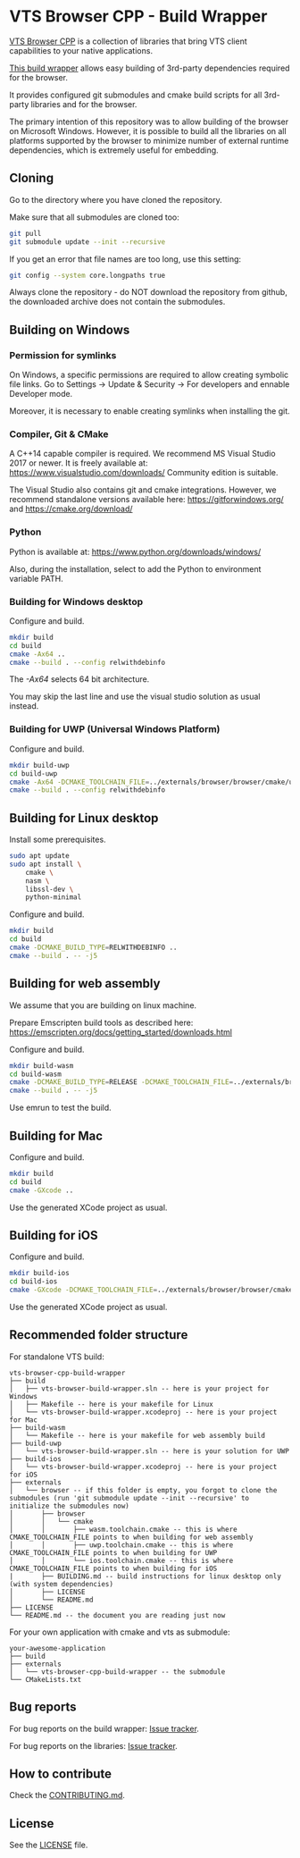 # VTS Browser CPP - Build Wrapper

[VTS Browser CPP](https://github.com/melowntech/vts-browser-cpp) is a collection of libraries that bring VTS client capabilities to your native applications.

[This build wrapper](https://github.com/melowntech/vts-browser-cpp-build-wrapper) allows easy building of 3rd-party dependencies required for the browser.

It provides configured git submodules and cmake build scripts for all 3rd-party libraries and for the browser.

The primary intention of this repository was to allow building of the browser on Microsoft Windows.
However, it is possible to build all the libraries on all platforms supported by the browser to minimize number of external runtime dependencies, which is extremely useful for embedding.

## Cloning

Go to the directory where you have cloned the repository.

Make sure that all submodules are cloned too:
```bash
git pull
git submodule update --init --recursive
```

If you get an error that file names are too long, use this setting:
```bash
git config --system core.longpaths true
```

Always clone the repository - do NOT download the repository from github, the downloaded archive does not contain the submodules.

## Building on Windows

### Permission for symlinks

On Windows, a specific permissions are required to allow creating symbolic file links.
Go to Settings -> Update & Security -> For developers and ennable Developer mode.

Moreover, it is necessary to enable creating symlinks when installing the git.

### Compiler, Git & CMake

A C++14 capable compiler is required.
We recommend MS Visual Studio 2017 or newer.
It is freely available at: https://www.visualstudio.com/downloads/
Community edition is suitable.

The Visual Studio also contains git and cmake integrations.
However, we recommend standalone versions available here:
https://gitforwindows.org/ and https://cmake.org/download/

### Python

Python is available at: https://www.python.org/downloads/windows/

Also, during the installation, select to add the Python to environment variable PATH.

### Building for Windows desktop

Configure and build.
```bash
mkdir build
cd build
cmake -Ax64 ..
cmake --build . --config relwithdebinfo
```

The _-Ax64_ selects 64 bit architecture.

You may skip the last line and use the visual studio solution as usual instead.

### Building for UWP (Universal Windows Platform)

Configure and build.
```bash
mkdir build-uwp
cd build-uwp
cmake -Ax64 -DCMAKE_TOOLCHAIN_FILE=../externals/browser/browser/cmake/uwp.toolchain.cmake ..
cmake --build . --config relwithdebinfo
```

## Building for Linux desktop

Install some prerequisites.

```bash
sudo apt update
sudo apt install \
    cmake \
    nasm \
    libssl-dev \
    python-minimal
```

Configure and build.
```bash
mkdir build
cd build
cmake -DCMAKE_BUILD_TYPE=RELWITHDEBINFO ..
cmake --build . -- -j5
```

## Building for web assembly

We assume that you are building on linux machine.

Prepare Emscripten build tools as described here:
https://emscripten.org/docs/getting_started/downloads.html

Configure and build.
```bash
mkdir build-wasm
cd build-wasm
cmake -DCMAKE_BUILD_TYPE=RELEASE -DCMAKE_TOOLCHAIN_FILE=../externals/browser/browser/cmake/wasm.toolchain.cmake ..
cmake --build . -- -j5
```

Use emrun to test the build.

## Building for Mac

Configure and build.
```bash
mkdir build
cd build
cmake -GXcode ..
```

Use the generated XCode project as usual.

## Building for iOS

Configure and build.
```bash
mkdir build-ios
cd build-ios
cmake -GXcode -DCMAKE_TOOLCHAIN_FILE=../externals/browser/browser/cmake/ios.toolchain.cmake ..
```

Use the generated XCode project as usual.

## Recommended folder structure

For standalone VTS build:
```
vts-browser-cpp-build-wrapper
├── build
│   ├── vts-browser-build-wrapper.sln -- here is your project for Windows
│   ├── Makefile -- here is your makefile for Linux
│   └── vts-browser-build-wrapper.xcodeproj -- here is your project for Mac
├── build-wasm
│   └── Makefile -- here is your makefile for web assembly build
├── build-uwp
│   └── vts-browser-build-wrapper.sln -- here is your solution for UWP
├── build-ios
│   └── vts-browser-build-wrapper.xcodeproj -- here is your project for iOS
├── externals
│   └── browser -- if this folder is empty, you forgot to clone the submodules (run 'git submodule update --init --recursive' to initialize the submodules now)
│       ├── browser
│       │   └── cmake
│       │       ├── wasm.toolchain.cmake -- this is where CMAKE_TOOLCHAIN_FILE points to when building for web assembly
│       │       ├── uwp.toolchain.cmake -- this is where CMAKE_TOOLCHAIN_FILE points to when building for UWP
│       │       └── ios.toolchain.cmake -- this is where CMAKE_TOOLCHAIN_FILE points to when building for iOS
|       ├── BUILDING.md -- build instructions for linux desktop only (with system dependencies)
│       ├── LICENSE
│       └── README.md
├── LICENSE
└── README.md -- the document you are reading just now
```

For your own application with cmake and vts as submodule:
```
your-awesome-application
├── build
├── externals
│   └── vts-browser-cpp-build-wrapper -- the submodule
└── CMakeLists.txt
```

## Bug reports

For bug reports on the build wrapper:
[Issue tracker](https://github.com/melowntech/vts-browser-cpp-build-wrapper/issues).

For bug reports on the libraries:
[Issue tracker](https://github.com/melowntech/vts-browser-cpp/issues).

## How to contribute

Check the [CONTRIBUTING.md](https://github.com/melowntech/vts-browser-cpp/blob/master/CONTRIBUTING.md).

## License

See the [LICENSE](LICENSE) file.



